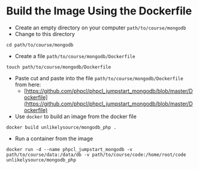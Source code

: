 # Build the Image Using the Dockerfile
* Create an empty directory on your computer `path/to/course/mongodb`
* Change to this directory
```
cd path/to/course/mongodb
```
* Create a file `path/to/course/mongodb/Dockerfile`
```
touch path/to/course/mongodb/Dockerfile
```
* Paste cut and paste into the file `path/to/course/mongodb/Dockerfile` from here:
  * [https://github.com/phpcl/phpcl_jumpstart_mongodb/blob/master/Dockerfile](https://github.com/phpcl/phpcl_jumpstart_mongodb/blob/master/Dockerfile)
* Use `docker` to build an image from the docker file
```
docker build unlikelysource/mongodb_php .
```
* Run a container from the image
```
docker run -d --name phpcl_jumpstart_mongodb -v path/to/course/data:/data/db -v path/to/course/code:/home/root/code unlikelysource/mongodb_php
```
